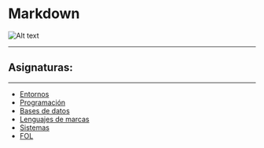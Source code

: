 # Markdown
![Alt text](https://cdn.iconscout.com/icon/free/png-256/markdown-3629496-3031559.png)
<HR> <H2> Asignaturas: </H2> <HR>

* [Entornos]()
* [Programación](programación)
* [Bases de datos](bases_de_datos)
* [Lenguajes de marcas](Lenguajes_de_marcas)
* [Sistemas](sistemas)
* [FOL](fol)
